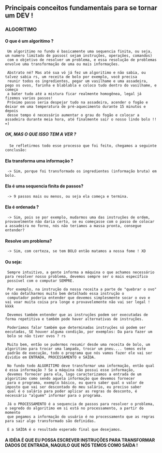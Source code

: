 ## Principais conceitos fundamentais para se tornar um DEV !

### ALGORITIMO

#### O que é um algoritimo ?

     Um algoritimo no fundo é basicamente uma sequencia finita, ou seja, um numero limitado de passos( sejam instruções, operações, comandos)
     com o objetivo de resolver um problema, e essa resolução de problemas envolve uma transformação de uma ou mais informações.

     Abstrato né? Mas até sua vó já fez um algoritimo e não sabia, ou talvez sabia rs, um receita de bolo por exemplo, você precisa
     reunir todos os ingredientes, pegar um vasilhame e uma assadeira, pego os ovos, farinha e blablabla e coloco tudo dentro do vasilhame, e começo
     a bater tudo até a mistura ficar realmente homogênea, legal já fizemos varios passos!
     Próximo passo seria despejar tudo na assadeira, acender o fogão e deixar em uma temperatura de pré-aquecimento durante 15 minutos e depois
     desse tempo é necessário aumentar o grau do fogão e colocar a assadeira durante meia hora, até finalmente sair o nosso lindo bolo !! =)


##### OK, MAS O QUE ISSO TEM A VER ?

      Se refletirmos todo esse processo que foi feito, chegamos a seguinte conclusão:
        
#### Ela transforma uma informação ? 
     -> Sim, porque foi transformado os ingredientes (informação bruta) em bolo.

#### Ela é uma sequencia finita de passos?
     -> 9 passos mais ou menos, ou seja ela começa e termina.

#### Ela é ordenada ?
     -> Sim, pois se por exemplo, mudarmos uma das instruções de ordem, provavelmente não daria certo, se eu começasse com o passo de colocar a assadeira no forno, nós não teriamos a massa pronta, consegue entender?

#### Resolve um problema?
     -> Sim, com certeza, se tem BOLO então matamos a nossa fome ! XD



#### Ou seja:
     Sempre intuitivo, a gente informa a máquina o que achamos necessário para resolver nosso problema, devemos sempre ser o mais específico
     possível com o computar SEMPRE.

     Por exemplo, na instrução da nossa receita a parte de "quebrar o ovo" se não detalharmos muito bem detalhado essa instrução o 
     computador poderia entender que devemos simplesmente socar o ovo e vai voar muita coisa pra longe e provavelemente não vai ser legal ! kkkk

     Devemos também entender que as instruções podem ser executadas de forma repetitiva e também pode haver alternativas de instruções.

     Poderíamos falar também que determinadas instruções só podem ser eecutadas, SE houver alguma condição, por exemplos: Da para fazer um
     bolo se não tiver ovos ? rs

     Muito bem, então se pudermos resumir desde uma receita de bolo, um algoritimo para trocar uma lampada, trocar um pneu.... temos este
     padrão de execução, todo o programa que nós vamos fazer ele vai ser dividio em ENTRADA, PROCESSAMENTO e SAÍDA.

     No fundo todo ALGORITIMO deve transformar uma informação, então qual é essa informação ? Se a máquina não possui esse informação,
     devemos fornecer para ela, logo caracterizamos a entrada de um algoritimo como sendo aquela informação que devemos fornecer
     para o programa, exemplo básico, eu quero saber qual o valor de imposto que vai ser descontado do meu salário, eu preciso saber 
     qual é o salário para poder aplicar as regras do desconto, é necessário "alguém" informar para o programa.

     Já o PROCESSAMENTO é a sequencia de passos para resolver o problema, o segredo do algoritimo em si está no processamento, a partir do momento
     que pegamos a informação do usuário é no processamento que as regras para sair algo transformado são definidas.

     E a SAÍDA é o resultado esperado final que desejamos.


#### A IDÉIA É QUE EU POSSA ESCREVER INSTRUÇÕES PARA TRANSFORMAR DADOS DE ENTRADA, NAQUILO QUE NÓS TEMOS COMO SAÍDA !
